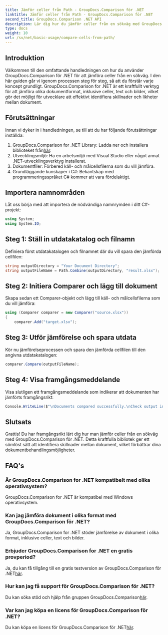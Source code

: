 ```yaml
---
title: Jämför celler från Path - GroupDocs.Comparison för .NET
linktitle: Jämför celler från Path - GroupDocs.Comparison för .NET
second_title: GroupDocs.Comparison .NET API
description: Lär dig hur du jämför celler från en sökväg med GroupDocs.Comparison för .NET. Identifiera på ett effektivt sätt skillnader mellan dokument.
type: docs
weight: 10
url: /sv/net/basic-usage/compare-cells-from-path/
---
```

## Introduktion
Välkommen till den omfattande handledningen om hur du använder GroupDocs.Comparison för .NET för att jämföra celler från en sökväg. I den här guiden går vi igenom processen steg för steg, så att du förstår varje koncept grundligt. GroupDocs.Comparison for .NET är ett kraftfullt verktyg för att jämföra olika dokumentformat, inklusive celler, text och bilder, vilket gör det möjligt för utvecklare att effektivt identifiera skillnader och likheter mellan dokument.
## Förutsättningar
Innan vi dyker in i handledningen, se till att du har följande förutsättningar inställda:
1. GroupDocs.Comparison for .NET Library: Ladda ner och installera biblioteket från[här](https://releases.groupdocs.com/comparison/net/).
2. Utvecklingsmiljö: Ha en arbetsmiljö med Visual Studio eller något annat .NET-utvecklingsverktyg installerat.
3. Dokumentfiler: Förbered käll- och målcellsfilerna som du vill jämföra.
4. Grundläggande kunskaper i C#: Bekantskap med programmeringsspråket C# kommer att vara fördelaktigt.

## Importera namnområden
Låt oss börja med att importera de nödvändiga namnrymden i ditt C#-projekt:
```csharp
using System;
using System.IO;
```
## Steg 1: Ställ in utdatakatalog och filnamn
Definiera först utdatakatalogen och filnamnet där du vill spara den jämförda cellfilen:
```csharp
string outputDirectory = "Your Document Directory";
string outputFileName = Path.Combine(outputDirectory, "result.xlsx");
```
## Steg 2: Initiera Comparer och lägg till dokument
Skapa sedan ett Comparer-objekt och lägg till käll- och målcellsfilerna som du vill jämföra:
```csharp
using (Comparer comparer = new Comparer("source.xlsx"))
{
    comparer.Add("target.xlsx");
```
## Steg 3: Utför jämförelse och spara utdata
Kör nu jämförelseprocessen och spara den jämförda cellfilen till den angivna utdatakatalogen:
```csharp
comparer.Compare(outputFileName);
```
## Steg 4: Visa framgångsmeddelande
Visa slutligen ett framgångsmeddelande som indikerar att dokumenten har jämförts framgångsrikt:
```csharp
Console.WriteLine($"\nDocuments compared successfully.\nCheck output in {outputDirectory}.");
```

## Slutsats
Grattis! Du har framgångsrikt lärt dig hur man jämför celler från en sökväg med GroupDocs.Comparison för .NET. Detta kraftfulla bibliotek ger ett sömlöst sätt att identifiera skillnader mellan dokument, vilket förbättrar dina dokumentbehandlingsmöjligheter.
## FAQ's
### Är GroupDocs.Comparison for .NET kompatibelt med olika operativsystem?
GroupDocs.Comparison for .NET är kompatibel med Windows operativsystem.
### Kan jag jämföra dokument i olika format med GroupDocs.Comparison för .NET?
Ja, GroupDocs.Comparison for .NET stöder jämförelse av dokument i olika format, inklusive celler, text och bilder.
### Erbjuder GroupDocs.Comparison for .NET en gratis provperiod?
 Ja, du kan få tillgång till en gratis testversion av GroupDocs.Comparison för .NET[här](https://releases.groupdocs.com/).
### Hur kan jag få support för GroupDocs.Comparison för .NET?
Du kan söka stöd och hjälp från gruppen GroupDocs.Comparison[här](https://forum.groupdocs.com/c/comparison/12).
### Var kan jag köpa en licens för GroupDocs.Comparison för .NET?
 Du kan köpa en licens för GroupDocs.Comparison för .NET[här](https://purchase.groupdocs.com/buy).